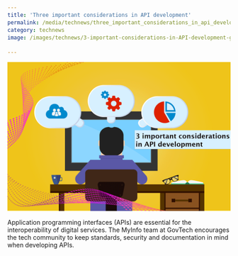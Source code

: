 ```yaml
---
title: 'Three important considerations in API development'
permalink: /media/technews/three_important_considerations_in_api_development
category: technews
image: /images/technews/3-important-considerations-in-API-development-govtech-smart-nation.png

---
```



![Three important considerations in API development](/images/technews/3-important-considerations-in-API-development-govtech-smart-nation.png)

Application programming interfaces (APIs) are essential for the interoperability of digital services. The MyInfo team at GovTech encourages the tech community to keep standards, security and documentation in mind when developing APIs.
